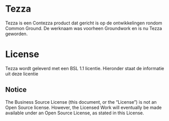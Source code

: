 # Tezza
Tezza is een Contezza product dat gericht is op de ontwikkelingen rondom Common Ground. De werknaam was voorheen Groundwork en is nu Tezza geworden.

# License

Tezza wordt geleverd met een BSL 1.1 licentie.
Hieronder staat de informatie uit deze licentie

## Notice

The Business Source License (this document, or the “License”) is not an Open Source license. However, the Licensed Work will eventually be made available under an Open Source License, as stated in this License.

